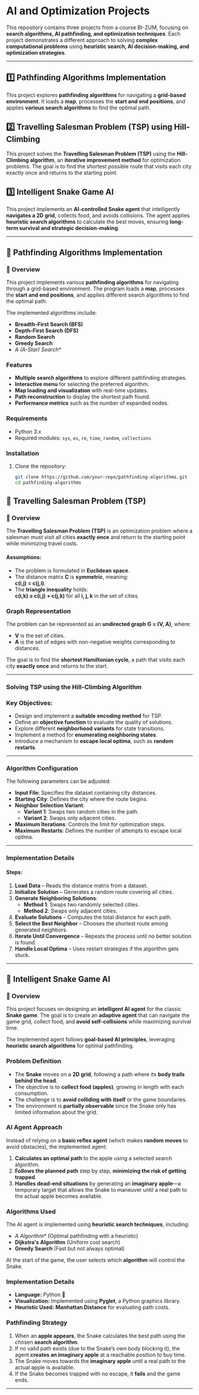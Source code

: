 # AI and Optimization Projects  

This repository contains three projects from a course BI-ZUM, focusing on **search algorithms, AI pathfinding, and optimization techniques**. Each project demonstrates a different approach to solving **complex computational problems** using **heuristic search, AI decision-making, and optimization strategies**.  

---

## 1️⃣ **Pathfinding Algorithms Implementation**  
This project explores **pathfinding algorithms** for navigating a **grid-based environment**. It loads a **map**, processes the **start and end positions**, and applies **various search algorithms** to find the optimal path.  

## 2️⃣ **Travelling Salesman Problem (TSP) using Hill-Climbing**  
This project solves the **Travelling Salesman Problem (TSP)** using the **Hill-Climbing algorithm**, an **iterative improvement method** for optimization problems. The goal is to find the shortest possible route that visits each city exactly once and returns to the starting point.  

## 3️⃣ **Intelligent Snake Game AI**   
This project implements an **AI-controlled Snake agent** that intelligently **navigates a 2D grid**, collects food, and avoids collisions. The agent applies **heuristic search algorithms** to calculate the best moves, ensuring **long-term survival and strategic decision-making**.  

---

## 🧭 Pathfinding Algorithms Implementation

### 📌 Overview
This project implements various **pathfinding algorithms** for navigating through a grid-based environment. The program loads a **map**, processes the **start and end positions**, and applies different search algorithms to find the optimal path.

The implemented algorithms include:
- **Breadth-First Search (BFS)**
- **Depth-First Search (DFS)**
- **Random Search**
- **Greedy Search**
- **A* (A-Star) Search**

### Features
- **Multiple search algorithms** to explore different pathfinding strategies.
- **Interactive menu** for selecting the preferred algorithm.
- **Map loading and visualization** with real-time updates.
- **Path reconstruction** to display the shortest path found.
- **Performance metrics** such as the number of expanded nodes.

### Requirements
- Python 3.x
- Required modules: `sys`, `os`, `re`, `time`, `random`, `collections`

### Installation
1. Clone the repository:
   ```sh
   git clone https://github.com/your-repo/pathfinding-algorithms.git
   cd pathfinding-algorithms

## 🚗 Travelling Salesman Problem (TSP)

### 📌 Overview

The **Travelling Salesman Problem (TSP)** is an optimization problem where a salesman must visit all cities **exactly once** and return to the starting point while minimizing travel costs.

#### Assumptions:
- The problem is formulated in **Euclidean space**.
- The distance matrix **C** is **symmetric**, meaning:  
  **c(i,j) = c(j,i)**.
- The **triangle inequality** holds:  
  **c(i,k) ≤ c(i,j) + c(j,k)** for all **i, j, k** in the set of cities.

### Graph Representation

The problem can be represented as an **undirected graph** **G = (V, A)**, where:
- **V** is the set of cities.
- **A** is the set of edges with non-negative weights corresponding to distances.

The goal is to find the **shortest Hamiltonian cycle**, a path that visits each city **exactly once** and returns to the start.

---

### Solving TSP using the Hill-Climbing Algorithm

### Key Objectives:
- Design and implement a **suitable encoding method** for TSP.
- Define an **objective function** to evaluate the quality of solutions.
- Explore different **neighborhood variants** for state transitions.
- Implement a method for **enumerating neighboring states**.
- Introduce a mechanism to **escape local optima**, such as **random restarts**.

---

### Algorithm Configuration

The following parameters can be adjusted:

- **Input File**: Specifies the dataset containing city distances.
- **Starting City**: Defines the city where the route begins.
- **Neighbor Selection Variant**:
  - **Variant 1**: Swaps two random cities in the path.
  - **Variant 2**: Swaps only adjacent cities.
- **Maximum Iterations**: Controls the limit for optimization steps.
- **Maximum Restarts**: Defines the number of attempts to escape local optima.

---

### Implementation Details

#### Steps:
1. **Load Data** – Reads the distance matrix from a dataset.
2. **Initialize Solution** – Generates a random route covering all cities.
3. **Generate Neighboring Solutions**:
   - **Method 1**: Swaps two randomly selected cities.
   - **Method 2**: Swaps only adjacent cities.
4. **Evaluate Solutions** – Computes the total distance for each path.
5. **Select the Best Neighbor** – Chooses the shortest route among generated neighbors.
6. **Iterate Until Convergence** – Repeats the process until no better solution is found.
7. **Handle Local Optima** – Uses restart strategies if the algorithm gets stuck.

---

## 🐍 Intelligent Snake Game AI  

### 📌 Overview  
This project focuses on designing an **intelligent AI agent** for the classic **Snake game**. The goal is to create an **adaptive agent** that can navigate the game grid, collect food, and **avoid self-collisions** while maximizing survival time.  

The implemented agent follows **goal-based AI principles**, leveraging **heuristic search algorithms** for optimal pathfinding.  

### Problem Definition  
- The **Snake** moves on a **2D grid**, following a path where its **body trails behind the head**.  
- The objective is to **collect food (apples)**, growing in length with each consumption.  
- The challenge is to **avoid colliding with itself** or the game boundaries.  
- The environment is **partially observable** since the Snake only has limited information about the grid.  

### AI Agent Approach  
Instead of relying on a **basic reflex agent** (which makes **random moves** to avoid obstacles), the implemented agent:  
1. **Calculates an optimal path** to the apple using a selected search algorithm.  
2. **Follows the planned path** step by step, **minimizing the risk of getting trapped**.  
3. **Handles dead-end situations** by generating an **imaginary apple**—a temporary target that allows the Snake to maneuver until a real path to the actual apple becomes available.  

### Algorithms Used  
The AI agent is implemented using **heuristic search techniques**, including:  
- **A* Algorithm** (Optimal pathfinding with a heuristic)  
- **Dijkstra's Algorithm** (Uniform cost search)  
- **Greedy Search** (Fast but not always optimal)  

At the start of the game, the user selects which **algorithm** will control the Snake.  

### Implementation Details  
- **Language:** Python 🐍  
- **Visualization:** Implemented using **Pyglet**, a Python graphics library.  
- **Heuristic Used:** **Manhattan Distance** for evaluating path costs.  

### Pathfinding Strategy  
1. When an **apple appears**, the Snake calculates the best path using the chosen **search algorithm**.  
2. If no valid path exists (due to the Snake’s own body blocking it), the agent **creates an imaginary apple** at a reachable position to buy time.  
3. The Snake moves towards the **imaginary apple** until a real path to the actual apple is available.  
4. If the Snake becomes trapped with no escape, it **fails** and the game ends.  

---
